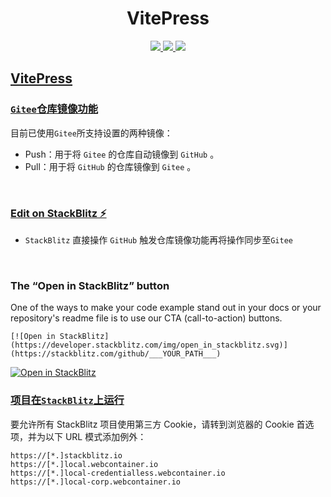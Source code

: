 <h1 align="center">VitePress</h1>

<p align="center">
  <a href="https://vitejs.cn/" target="_blank">
      <img src="https://img.shields.io/badge/VitePress-1.0.0_alpha.8-646CFF">
  </a>
  <a href="https://www.sveltejs.cn" target="_blank">
      <img src="https://img.shields.io/badge/vue-3.2.37-success?logo=vue">
  </a>
  <a href="https://developer.stackblitz.com/" target="_blank">
      <img src="https://img.shields.io/badge/Stackblitz-dev_tool-1374ef?logo=StackBlitz" >
  </a>
</p>



## [VitePress ](https://vitepress.docschina.org/)


### [`Gitee`仓库镜像功能](https://gitee.com/help/articles/4336)

目前已使用`Gitee`所支持设置的两种镜像：

- Push：用于将 `Gitee` 的仓库自动镜像到 `GitHub` 。
- Pull：用于将 `GitHub` 的仓库镜像到 `Gitee` 。

<br>

### [Edit on StackBlitz ⚡️](https://stackblitz.com/edit/jvitepress)

- `StackBlitz` 直接操作 `GitHub` 触发仓库镜像功能再将操作同步至`Gitee`

<br>

### The “Open in StackBlitz” button

One of the ways to make your code example stand out in your docs or your repository's readme file is to use our CTA (call-to-action) buttons.

```
[![Open in StackBlitz](https://developer.stackblitz.com/img/open_in_stackblitz.svg)](https://stackblitz.com/github/___YOUR_PATH___)
```

[![Open in StackBlitz](https://developer.stackblitz.com/img/open_in_stackblitz.svg)](https://stackblitz.com/github//NidhoggDJoking/VitePress)



### [项目在`StackBlitz`上运行](https://developer.stackblitz.com/platform/webcontainers/browser-config)

要允许所有 StackBlitz 项目使用第三方 Cookie，请转到浏览器的 Cookie 首选项，并为以下 URL 模式添加例外：

```
https://[*.]stackblitz.io
https://[*.]local.webcontainer.io
https://[*.]local-credentialless.webcontainer.io
https://[*.]local-corp.webcontainer.io
```

